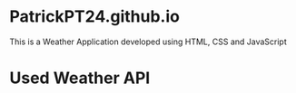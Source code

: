 # PatrickPT24.github.io
This is a Weather Application developed using HTML, CSS and JavaScript

# Used Weather API
